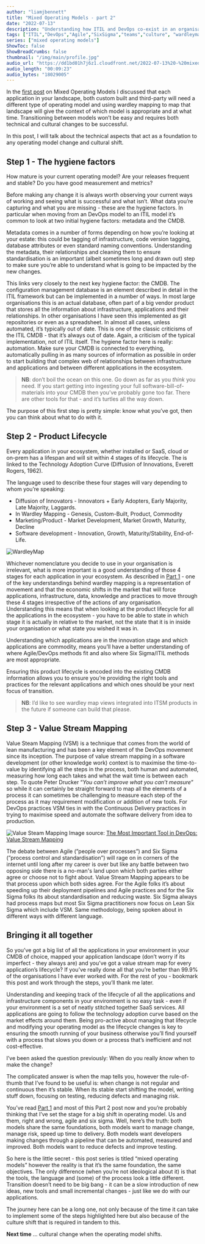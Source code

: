 ```yaml
---
author: "liamjbennett"
title: "Mixed Operating Models - part 2"
date: "2022-07-13"
description: "Understanding how ITIL and DevOps co-exist in an organisations landscape - some practical steps"
tags: ["ITIL","DevOps","Agile","SixSigma","teams","culture", "wardleymapping"]
series: ["mixed operating models"]
ShowToc: false
ShowBreadCrumbs: false
thumbnail: "/img/main/profile.jpg"
audio_url: "https://dd1bd01h7j6z1.cloudfront.net/2022-07-13%20-%20mixed%20operating%20models%20-%20part%202%20-%20Final.m4a"
audio_length: "00:09:23"
audio_bytes: "18029005"
---
```


In the [first post](https://liamjbennett.me/posts/2022-03-28-operating-models-1/) on Mixed Operating Models I discussed that each application in your landscape, both custom built and third-party will need a different type of operating model and using wardley mapping to map that landscape will give the context of which model is appropriate and at what time. Transitioning between models won’t be easy and requires both technical and cultural changes to be successful.

In this post, I will talk about the technical aspects that act as a foundation to any operating model change and cultural shift.

## Step 1 - The hygiene factors

How mature is your current operating model? Are your releases frequent and stable? Do you have good measurement and metrics? 

Before making any change it is always worth observing your current ways of working and seeing what is successful and what isn’t. What data you’re capturing and what you are missing - these are the hygiene factors. In particular when moving from an DevOps model to an ITIL model it’s common to look at two initial hygiene factors: metadata and the CMDB. 

Metadata comes in a number of forms depending on how you’re looking at your estate: this could be tagging of infrastructure, code version tagging, database attributes or even standard naming conventions. Understanding the metadata, their relationships and cleaning them to ensure standardisation is an important (albeit sometimes long and drawn out) step to make sure you’re able to understand what is going to be impacted by the new changes.

This links very closely to the next key hygiene factor: the CMDB. The configuration management database is an element described in detail in the ITIL framework but can be implemented in a number of ways. In most large organisations this is an actual database, often part of a big vendor product that stores all the information about infrastructure, applications and their relationships. In other organisations I have seen this implemented as git repositories or even as a spreadsheet. In almost all cases, unless automated, it’s typically out of date. This is one of the classic criticisms of the ITIL CMDB - that it’s always out of date. Again, a criticism of the typical implementation, not of ITIL itself. The hygiene factor here is really: automation. Make sure your CMDB is connected to everything, automatically pulling in as many sources of information as possible in order to start building that complex web of relationships between infrastructure and applications and between different applications in the ecosystem. 

> **NB**: don’t boil the ocean on this one. Go down as far as you *think* you need. If you start getting into ingesting your full software-bill-of-materials into your CMDB then you’ve probably gone too far. There are other tools for that - and it’s turtles all the way down.

The purpose of this first step is pretty simple: know what you’ve got, then you can think about what to do with it.

## Step 2 - Product Lifecycle

Every application in your ecosystem, whether installed or SaaS, cloud or on-prem has a lifespan and will sit within 4 stages of its lifecycle. The is linked to the Technology Adoption Curve (Diffusion of Innovations, Everett Rogers, 1962).

The language used to describe these four stages will vary depending to whom you’re speaking:

- Diffusion of Innovators - Innovators + Early Adopters, Early Majority, Late Majority, Laggards.
- In Wardley Mapping - Genesis, Custom-Built, Product, Commodity
- Marketing/Product - Market Development, Market Growth, Maturity, Decline
- Software development - Innovation, Growth, Maturity/Stability, End-of-Life.

![WardleyMap](/img/2022/wardleymap-1.jpeg)

Whichever nomenclature you decide to use in your organisation is irrelevant, what is more important is a good understanding of those 4 stages for each application in your ecosystem. As described in [Part 1](https://liamjbennett.me/posts/2022-03-28-operating-models-1/) - one of the key understandings behind wardley mapping is a representation of movement and that the economic shifts in the market that will force applications, infrastructure, data, knowledge and practices to move through these 4 stages irrespective of the actions of any organisation. Understanding this means that when looking at the product lifecycle for all the applications in the ecosystem - you have to be able to state in which stage it is actually in relative to the market, not the state that it is in inside your organisation or what state you wished it was in.

Understanding which applications are in the innovation stage and which applications are commodity, means you’ll have a better understanding of where Agile/DevOps methods fit and also where Six Sigma/ITIL methods are most appropriate.

Ensuring this product lifecycle is encoded into the existing CMDB information allows you to ensure you’re providing the right tools and practices for the relevant applications and which ones should be your next focus of transition.

> **NB**: I’d like to see wardley map views integrated into ITSM products in the future if someone can build that please.

## Step 3 - Value Stream Mapping

Value Steam Mapping (VSM) is a technique that comes from the world of lean manufacturing and has been a key element of the DevOps movement since its inception. The purpose of value stream mapping in a software development (or other knowledge work) context is to maximise the time-to-value by identifying all the steps in the process, both human and automated, measuring how long each takes and what the wait time is between each step. To quote Peter Drucker “*You can’t improve what you can’t measure*” so while it can certainly be straight forward to map all the elements of a process it can sometimes be challenging to measure each step of the process as it may requirement modification or addition of new tools. For DevOps practices VSM ties in with the Continuous Delivery practices in trying to maximise speed and automate the software delivery from idea to production.

![Value Steam Mapping](/img/2022/value-stream-mapping.png)
Image source: [The Most Important Tool in DevOps: Value Stream Mapping](https://sdtimes.com/devops/the-most-important-tool-in-devops-value-stream-mapping/)

The debate between Agile (”people over processes”) and Six Sigma (”process control and standardisation”) will rage on in corners of the internet until long after my career is over but like any battle between two opposing side there is a no-man's land upon which both parties either agree or choose not to fight about. Value Stream Mapping appears to be that process upon which both sides agree. For the Agile folks it’s about speeding up their deployment pipelines and Agile practices and for the Six Sigma folks its about standardisation and reducing waste. Six Sigma always had process maps but most Six Sigma practitioners now focus on Lean Six Sigma which include VSM. Same methodology, being spoken about in different ways with different language.

## Bringing it all together

So you’ve got a big list of all the applications in your environment in your CMDB of choice, mapped your application landscape (don’t worry if its imperfect - they always are) and you’ve got a value stream map for every application’s lifecycle? If you’ve really done all that you’re better than 99.9% of the organisations I have ever worked with. For the rest of you - bookmark this post and work through the steps, you’ll thank me later.

Understanding and keeping track of the lifecycle of all the applications and infrastructure components in your environment is no easy task - even if your environment is a set of neatly stitched together SaaS services. All applications are going to follow the technology adoption curve based on the market effects around them. Being pro-active about managing that lifecycle and modifying your operating model as the lifecycle changes is key to ensuring the smooth running of your business otherwise you’ll find yourself with a process that slows you down or a process that’s inefficient and not cost-effective.

I’ve been asked the question previously: When do you really *know* when to make the change? 

The complicated answer is when the map tells you, however the rule-of-thumb that I’ve found to be useful is: when change is not regular and continuous then it’s stable. When its stable start shifting the model, writing stuff down, focusing on testing, reducing defects and managing risk.

You’ve read [Part 1](https://liamjbennett.me/posts/2022-03-28-operating-models-1/) and most of this Part 2 post now and you’re probably thinking that I’ve set the stage for a big shift in operating model. Us and them, right and wrong, agile and six sigma. Well, here’s the truth: both models share the same foundations, both models want to manage change, manage risk, speed up time to delivery. Both models want developers making changes through a pipeline that can be automated, measured and improved. Both models want to reduce defects and improve testing. 

So here is the little secret - this post series is titled “mixed operating models” however the reality is that it’s the same foundation, the same objectives. The only difference (when you’re not ideological about it) is that the tools, the language and (some) of the process look a little different. Transition doesn’t need to be big bang - it can be a slow introduction of new ideas, new tools and small incremental changes - just like we do with our applications.

The journey here can be a long one, not only because of the time it can take to implement some of the steps highlighted here but also because of the culture shift that is required in tandem to this.

**Next time** … cultural change when the operating model shifts.

